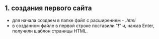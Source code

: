 ## 1. создания первого сайта
* для начала создаем в папке файл с расширением - *.html*
* в созданном файле в первой строке поставили "!" и, нажав Enter, получили шаблон страницы HTML.